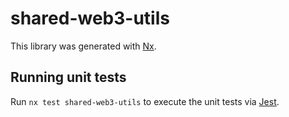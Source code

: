 # shared-web3-utils

This library was generated with [Nx](https://nx.dev).

## Running unit tests

Run `nx test shared-web3-utils` to execute the unit tests via [Jest](https://jestjs.io).
